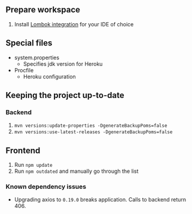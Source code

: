 ## Prepare workspace
1. Install [Lombok integration](https://projectlombok.org/) for your IDE of choice

## Special files
* system.properties
  * Specifies jdk version for Heroku
* Procfile
  * Heroku configuration

## Keeping the project up-to-date

### Backend
1. `mvn versions:update-properties -DgenerateBackupPoms=false`
2. `mvn versions:use-latest-releases -DgenerateBackupPoms=false`

## Frontend
1. Run `npm update`
2. Run `npm outdated` and manually go through the list

### Known dependency issues
* Upgrading axios to `0.19.0` breaks application. Calls to backend return 406. 
